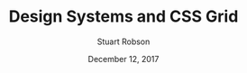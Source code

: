 ---
date: December 12, 2017
title: Design Systems and CSS Grid
author: Stuart Robson
link: https://24ways.org/2017/design-systems-and-css-grid/
description: If you find yourself tasked with creating some new components for your design system try out CSS Grid. It really feels like the possibilities are endless in terms of layout for the web.
tags:
- code

# ================================
# ARTICLE TAGS AVAILABLE
# ================================
# - animation
# - code
# - contribution
# - design-tokens
# - figma
# - leadership
# - patterns
# - process
# - sketch
# ================================
---